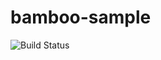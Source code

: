 # bamboo-sample
![Build Status](http://45.55.60.26:8085/plugins/servlet/wittified/build-status/DEMO-GH3)
